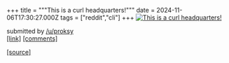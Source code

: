 +++
title = """This is a curl headquarters!"""
date = 2024-11-06T17:30:27.000Z
tags = ["reddit","cli"]
+++
[![This is a curl headquarters!](https://preview.redd.it/45hzsf3kgbzd1.jpeg?width=640&crop=smart&auto=webp&s=a9da29da9a094229a53b870def8cd27ff123f9cf "This is a curl headquarters!")](https://www.reddit.com/r/commandline/comments/1gl3ymz/this_is_a_curl_headquarters/)

submitted by [/u/proksy](https://www.reddit.com/user/proksy)  
[\[link\]](https://i.redd.it/45hzsf3kgbzd1.jpeg) [\[comments\]](https://www.reddit.com/r/commandline/comments/1gl3ymz/this_is_a_curl_headquarters/)

[[source]](https://www.reddit.com/r/commandline/comments/1gl3ymz/this_is_a_curl_headquarters/)
